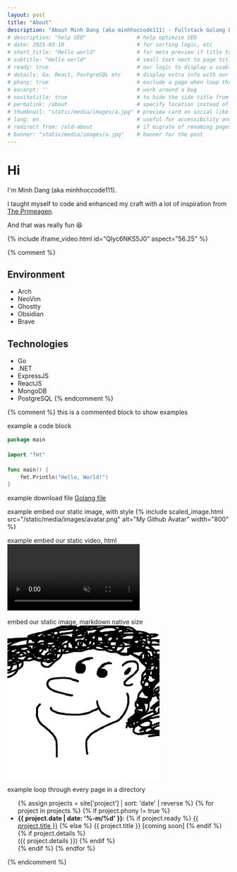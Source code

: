 ```yaml
---
layout: post
title: "About"
description: "About Minh Dang (aka minhhoccode111) - Fullstack Golang Developer"
# description: "help SEO"                # help optimzie SEO
# date: 2025-03-18                       # for sorting logic, etc
# short_title: "Hello world"             # for meta preview if title too long
# subtitle: "Hello world"                # small text next to page title with our custom theme
# ready: true                            # our logic to display a usable link when loop
# details: Go, React, PostgreSQL etc     # display extra info with our custom theme
# phony: true                            # exclude a page when loop through a dir with our logic
# excerpt: ''                            # work around a bug
# nositetitle: true                      # to hide the side title from the page title
# permalink: /about                      # specify location instead of using default
# thumbnail: "static/media/images/a.jpg" # preview card on social like twitter
# lang: en                               # useful for accessibility and SEO, especially if your site is multilingual
# redirect_from: /old-about              # if migrate of renaming pages, prevent broken links
# banner: "static/media/images/a.jpg"    # banner for the post
---
```


# Hi

I'm Minh Dang (aka minhhoccode111).

I taught myself to code and enhanced my craft with a lot of inspiration from [The Primeagen](https://youtu.be/QIyc6NKS5J0?si=j1C9zStlVkyJXa1O).

And that was really fun 😆

{% include iframe_video.html id="QIyc6NKS5J0" aspect="56.25" %}

{% comment %}
## Environment

- Arch
- NeoVim
- Ghostty
- Obsidian
- Brave

## Technologies

- Go
- .NET
- ExpressJS
- ReactJS
- MongoDB
- PostgreSQL
{% endcomment %}

{% comment %}
this is a commented block to show examples


example a code block
```go
package main

import "fmt"

func main() {
    fmt.Println("Hello, World!")
}
```

example download file
[Golang file](/static/files/hello-world.go)

example embed our static image, with style
{% include scaled_image.html src="/static/media/images/avatar.png" alt="My Github Avatar" width="800" %}

example embed our static video, html
<video autoplay="autoplay" loop="loop" controls muted playsinline  oncontextmenu="return false;"  preload="auto"  class="demo">
  <source src="/static/media/demos/vim.mp4" type="video/mp4">
</video>

embed our static image, markdown native size
![Local Port Forwarding](/static/media/images/avatar.png)

example loop through every page in a directory

<ul class="double-spaced">
  {% assign projects = site['project'] | sort: 'date' | reverse %}
  {% for project in projects %}
    {% if project.phony != true %}
      <li>
        <strong>{{ project.date | date: '%-m/%d' }}</strong>:
        {% if project.ready %}
          <a href="{{ project.url }}">{{ project.title }}</a>
        {% else %}
          {{ project.title }} [coming soon]
        {% endif %}
        {% if project.details %}
          <br>
          ({{ project.details }})
        {% endif %}
      </li>
    {% endif %}
  {% endfor %}
</ul>
{% endcomment %}
